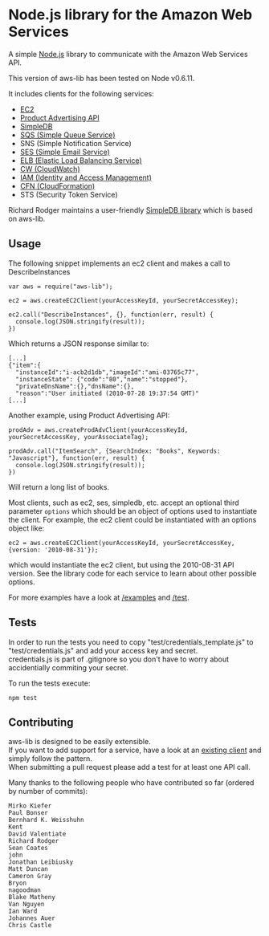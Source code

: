 Node.js library for the Amazon Web Services
=====

A simple [Node.js](http://github.com/ry/node) library to communicate with the Amazon Web Services API.

This version of aws-lib has been tested on Node v0.6.11.

It includes clients for the following services:

   * [EC2](https://github.com/livelycode/aws-lib/blob/master/examples/ec2.js)
   * [Product Advertising API](https://github.com/livelycode/aws-lib/blob/master/examples/prod-adv.js)
   * [SimpleDB](https://github.com/livelycode/aws-lib/blob/master/test/simpledb.js)
   * [SQS (Simple Queue Service)](https://github.com/livelycode/aws-lib/blob/master/examples/sqs.js)
   * SNS (Simple Notification Service)
   * [SES (Simple Email Service)](https://github.com/livelycode/aws-lib/blob/master/examples/ses.js)
   * [ELB (Elastic Load Balancing Service)](https://github.com/livelycode/aws-lib/blob/master/examples/elb.js)
   * [CW (CloudWatch)](https://github.com/livelycode/aws-lib/blob/master/examples/cw.js)
   * [IAM (Identity and Access Management)](https://github.com/livelycode/aws-lib/blob/master/examples/iam.js)
   * [CFN (CloudFormation)](https://github.com/livelycode/aws-lib/blob/master/test/cfn.js)
   * STS (Security Token Service)

Richard Rodger maintains a user-friendly [SimpleDB library](http://github.com/rjrodger/simpledb) which is based on aws-lib.

## Usage

The following snippet implements an ec2 client and makes a call to DescribeInstances

    var aws = require("aws-lib");

    ec2 = aws.createEC2Client(yourAccessKeyId, yourSecretAccessKey);

    ec2.call("DescribeInstances", {}, function(err, result) {
      console.log(JSON.stringify(result));
    })

Which returns a JSON response similar to:

    [...]
    {"item":{
      "instanceId":"i-acb2d1db","imageId":"ami-03765c77",
      "instanceState": {"code":"80","name":"stopped"},
      "privateDnsName":{},"dnsName":{},
      "reason":"User initiated (2010-07-28 19:37:54 GMT)"
    [...] 

Another example, using Product Advertising API:

    prodAdv = aws.createProdAdvClient(yourAccessKeyId, yourSecretAccessKey, yourAssociateTag);

    prodAdv.call("ItemSearch", {SearchIndex: "Books", Keywords: "Javascript"}, function(err, result) {
      console.log(JSON.stringify(result));
    })

Will return a long list of books.

Most clients, such as ec2, ses, simpledb, etc. accept an optional third parameter `options` which should be an object of options used to instantiate the client.  For example, the ec2 client could be instantiated with an options object like:

    ec2 = aws.createEC2Client(yourAccessKeyId, yourSecretAccessKey, {version: '2010-08-31'});
    
which would instantiate the ec2 client, but using the 2010-08-31 API version.  See the library code for each service to learn about other possible options.

For more examples have a look at [/examples](https://github.com/livelycode/aws-lib/tree/master/examples) and [/test](https://github.com/livelycode/aws-lib/tree/master/test).

## Tests
In order to run the tests you need to copy "test/credentials_template.js" to "test/credentials.js" and add your access key and secret.  
credentials.js is part of .gitignore so you don't have to worry about accidentially commiting your secret.

To run the tests execute:

    npm test


## Contributing
aws-lib is designed to be easily extensible.  
If you want to add support for a service, have a look at an [existing client](https://github.com/livelycode/aws-lib/blob/master/lib/ec2.js) and simply follow the pattern.  
When submitting a pull request please add a test for at least one API call.

Many thanks to the following people who have contributed so far (ordered by number of commits):

```
Mirko Kiefer
Paul Bonser
Bernhard K. Weisshuhn
Kent
David Valentiate
Richard Rodger
Sean Coates
john
Jonathan Leibiusky
Matt Duncan
Cameron Gray
Bryon
nagoodman
Blake Matheny
Van Nguyen
Ian Ward
Johannes Auer
Chris Castle
```
